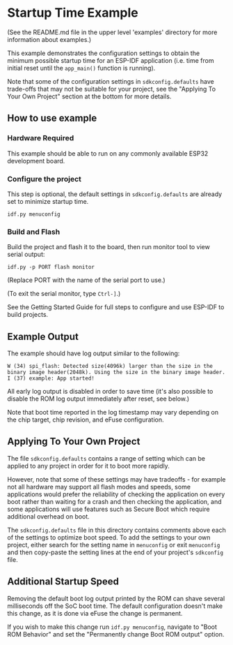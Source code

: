 # Startup Time Example

(See the README.md file in the upper level 'examples' directory for more information about examples.)

This example demonstrates the configuration settings to obtain the minimum possible startup time for an ESP-IDF application (i.e. time from initial reset until the `app_main()` function is running).

Note that some of the configuration settings in `sdkconfig.defaults` have trade-offs that may not be suitable for your project, see the "Applying To Your Own Project" section at the bottom for more details.

## How to use example

### Hardware Required

This example should be able to run on any commonly available ESP32 development board.

### Configure the project

This step is optional, the default settings in `sdkconfig.defaults` are already set to minimize startup time.

```
idf.py menuconfig
```

### Build and Flash

Build the project and flash it to the board, then run monitor tool to view serial output:

```
idf.py -p PORT flash monitor
```

(Replace PORT with the name of the serial port to use.)

(To exit the serial monitor, type ``Ctrl-]``.)

See the Getting Started Guide for full steps to configure and use ESP-IDF to build projects.

## Example Output

The example should have log output similar to the following:

```
W (34) spi_flash: Detected size(4096k) larger than the size in the binary image header(2048k). Using the size in the binary image header.
I (37) example: App started!
```

All early log output is disabled in order to save time (it's also possible to disable the ROM log output immediately after reset, see below.)

Note that boot time reported in the log timestamp may vary depending on the chip target, chip revision, and eFuse configuration.

## Applying To Your Own Project

The file `sdkconfig.defaults` contains a range of setting which can be applied to any project in order for it to boot more rapidly.

However, note that some of these settings may have tradeoffs - for example not all hardware may support all flash modes and speeds, some applications would prefer the reliability of checking the application on every boot rather than waiting for a crash and then checking the application, and some applications will use features such as Secure Boot which require additional overhead on boot.

The `sdkconfig.defaults` file in this directory contains comments above each of the settings to optimize boot speed. To add the settings
to your own project, either search for the setting name in `menuconfig` or exit `menuconfig` and then copy-paste the setting lines at the end of your project's `sdkconfig` file.

## Additional Startup Speed

Removing the default boot log output printed by the ROM can shave several milliseconds off the SoC boot time. The default configuration doesn't make this change, as it is done via eFuse the change is permanent.

If you wish to make this change run `idf.py menuconfig`, navigate to "Boot ROM Behavior" and set the "Permanently change Boot ROM output" option.
